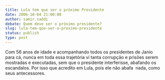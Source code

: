```yaml
---
title: Lula tem que ser o próximo Presidente
date: 2006-10-04 21:00:00
author: samir.saddi
debate: Quem deve ser o próximo presidente?
slug: lula-tem-que-ser-o-proximo-presidente
status: publish 
type: post
---
```


Com 56 anos de idade e acompanhando todos os presidentes de Janio para cá, nunca em toda essa trajetória ví tanta corrupção e prisões serem mostradas e executadas, sem que o presidente interferisse, abafando os escandalos. Por isso que acredito em Lula, pois ele não abafa  nada, como seus antecessores.

